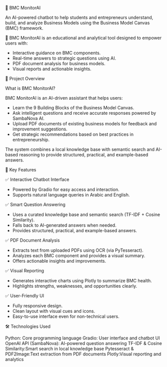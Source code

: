  🌟 BMC MonitorAI

An AI-powered chatbot to help students and entrepreneurs understand, build, and analyze Business Models using the Business Model Canvas (BMC) framework.

🚀 BMC MonitorAI is an educational and analytical tool designed to empower users with:
- Interactive guidance on BMC components.
- Real-time answers to strategic questions using AI.
- PDF document analysis for business models.
- Visual reports and actionable insights.


 🎯 Project Overview

 What is BMC MonitorAI?

BMC MonitorAI is an AI-driven assistant that helps users:
- Learn the 9 Building Blocks of the Business Model Canvas.
- Ask intelligent questions and receive accurate responses powered by SambaNova AI.
- Upload PDF documents of existing business models for feedback and improvement suggestions.
- Get strategic recommendations based on best practices in entrepreneurship.

The system combines a local knowledge base with semantic search and AI-based reasoning to provide structured, practical, and example-based answers.

🧠 Key Features

✅ Interactive Chatbot Interface
- Powered by Gradio for easy access and interaction.
- Supports natural language queries in Arabic and English.

✅ Smart Question Answering
- Uses a curated knowledge base and semantic search (TF-IDF + Cosine Similarity).
- Falls back to AI-generated answers when needed.
- Provides structured, practical, and example-based answers.

✅ PDF Document Analysis
- Extracts text from uploaded PDFs using OCR (via PyTesseract).
- Analyzes each BMC component and provides a visual summary.
- Offers actionable insights and improvements.

✅ Visual Reporting
- Generates interactive charts using Plotly to summarize BMC health.
- Highlights strengths, weaknesses, and opportunities clearly.

✅ User-Friendly UI
- Fully responsive design.
- Clean layout with visual cues and icons.
- Easy-to-use interface even for non-technical users.
 
 🛠️ Technologies Used

Python: Core programming language
Gradio: User interface and chatbot UI
OpenAI API (SambaNova): AI-powered question answering 
TF-IDF & Cosine Similarity:Smart search in local knowledge base
Pytesseract & PDF2Image:Text extraction from PDF documents
Plotly:Visual reporting and analytics 
